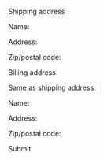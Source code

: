 Shipping address

Name:

Address:

Zip/postal code:

Billing address

Same as shipping address:

Name:

Address:

Zip/postal code:

Submit

